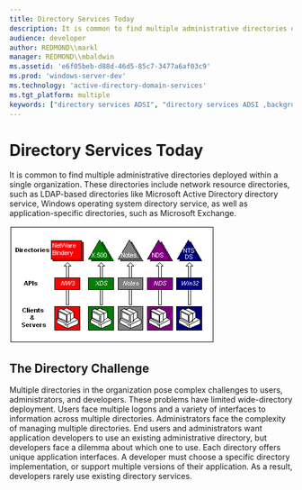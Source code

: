 ```yaml
---
title: Directory Services Today
description: It is common to find multiple administrative directories deployed within a single organization.
audience: developer
author: REDMOND\\markl
manager: REDMOND\\mbaldwin
ms.assetid: 'e6f05beb-d88d-46d5-85c7-3477a6af03c9'
ms.prod: 'windows-server-dev'
ms.technology: 'active-directory-domain-services'
ms.tgt_platform: multiple
keywords: ["directory services ADSI", "directory services ADSI ,background for directory services"]
---
```


# Directory Services Today

It is common to find multiple administrative directories deployed within a single organization. These directories include network resource directories, such as LDAP-based directories like Microsoft Active Directory directory service, Windows operating system directory service, as well as application-specific directories, such as Microsoft Exchange.

![deployment of multiple directories](images/ds2chal.png)

## The Directory Challenge

Multiple directories in the organization pose complex challenges to users, administrators, and developers. These problems have limited wide-directory deployment. Users face multiple logons and a variety of interfaces to information across multiple directories. Administrators face the complexity of managing multiple directories. End users and administrators want application developers to use an existing administrative directory, but developers face a dilemma about which one to use. Each directory offers unique application interfaces. A developer must choose a specific directory implementation, or support multiple versions of their application. As a result, developers rarely use existing directory services.

 

 





